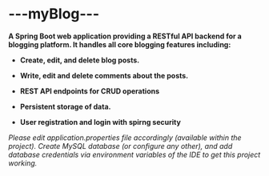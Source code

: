 <h1>---myBlog---</h1>

<strong>
A Spring Boot web application providing a RESTful API backend for a blogging platform. It handles all core blogging features including:
  
- Create, edit, and delete blog posts.
- Write, edit and delete comments about the posts.
- REST API endpoints for CRUD operations
- Persistent storage of data.

- User registration and login with spirng security
</strong>


_Please edit application.properties file accordingly (available within the project). Create MySQL database (or configure any other), and add database credentials via environment variables of the IDE to get this project working._
